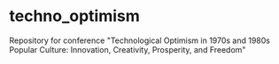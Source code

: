 # techno_optimism
Repository for conference "Technological Optimism in 1970s and 1980s Popular Culture: Innovation, Creativity, Prosperity, and Freedom"
